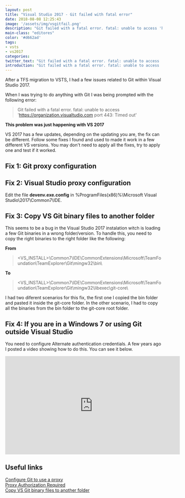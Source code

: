 ```yaml
---
layout: post
title: "Visual Studio 2017 - Git failed with fatal error"
date: 2018-08-08 12:25:43
image: '/assets/img/vsgitfail.png'
description: "Git failed with a fatal error. fatal: unable to access 'https://organization.visualstudio.com port:443: Timed out'"
main-class: "editores"
color: '#d662ad'
tags:
- vsts
- vs2017
categories:
twitter_text: "Git failed with a fatal error. fatal: unable to access 'https://organization.visualstudio.com port:443: Timed out'"
introduction: "Git failed with a fatal error. fatal: unable to access 'https://organization.visualstudio.com port:443: Timed out'"
---
```


After a TFS migration to VSTS, I had a few issues related to Git within Visual Studio 2017.

When I was trying to do anything with Git I was being prompted with the following error:
> Git failed with a fatal error. fatal: unable to access 'https://organization.visualtudio.com port 443: Timed out'

**This problem was just happening with VS 2017**

VS 2017 has a few updates, depending on the updating you are, the fix can be different. Follow some fixes I found and used to made it work in a few different VS versions. You may don't need to apply all the fixes, try to apply one and test if it worked.


## Fix 1: Git proxy configuration

<script src="https://gist.github.com/WennderSantos/22654aa01a88e58317f1f312ae03e5f1.js"></script>


## Fix 2: Visual Studio proxy configuration
Edit the file **devenv.exe.config** in %ProgramFiles(x86)%\Microsoft Visual Studio\2017\Common7\IDE.

<script src="https://gist.github.com/WennderSantos/fe427c37238f063228bab364713e86ec.js"></script>


## Fix 3: Copy VS Git binary files to another folder
This seems to be a bug in the Visual Studio 2017 instalation witch is loading a few Git binaries in a wrong folder/version.
To handle this, you need to copy the right binaries to the right folder like the following:

**From**

> <VS_INSTALL>\Common7\IDE\CommonExtensions\Microsoft\TeamFoundation\TeamExplorer\Git\mingw32\bin\

**To**

> <VS_INSTALL>\Common7\IDE\CommonExtensions\Microsoft\TeamFoundation\TeamExplorer\Git\mingw32\libexec\git-core\

I had two diferent scenarios for this fix, the first one I copied the bin folder and pasted it inside the git-core folder. In the other scenario, I had to copy all the binaries from the bin folder to the git-core root folder.


## Fix 4: If you are in a Windows 7 or using Git outside Visual Studio
You need to configure Alternate authentication credentials. A few years ago I posted a video showing how to do this. You can see it below.

<iframe width="560" height="315" src="https://www.youtube.com/embed/L5BBx1G6VhU" frameborder="0" allow="autoplay; encrypted-media" allowfullscreen></iframe>


## Useful links
[Configure Git to use a proxy](https://gist.github.com/evantoli/f8c23a37eb3558ab8765)  
[Proxy Authorization Required](https://msdn.microsoft.com/en-us/library/dn771556.aspx)  
[Copy VS Git binary files to another folder](https://developercommunity.visualstudio.com/content/problem/19752/git-cant-clone-remote-repository.html)  
